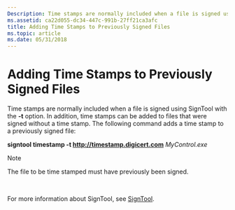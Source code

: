 ```yaml
---
Description: Time stamps are normally included when a file is signed using SignTool with the -t option.
ms.assetid: ca22d055-dc34-447c-991b-27ff21ca3afc
title: Adding Time Stamps to Previously Signed Files
ms.topic: article
ms.date: 05/31/2018
---
```


# Adding Time Stamps to Previously Signed Files

Time stamps are normally included when a file is signed using SignTool with the **-t** option. In addition, time stamps can be added to files that were signed without a time stamp. The following command adds a time stamp to a previously signed file:

**signtool timestamp -t http://timestamp.digicert.com** *MyControl.exe*

> [!Note]  
> The file to be time stamped must have previously been signed.

 

For more information about SignTool, see [SignTool](signtool.md).

 

 




